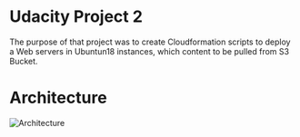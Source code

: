 # Udacity Project 2
The purpose of that project was to create Cloudformation scripts to deploy a Web servers in Ubuntun18 instances, which content to be pulled from S3 Bucket. 

# Architecture
![Architecture](https://github.com/szark/Udacity/Udacity_Proj2.jpeg?raw=true)

